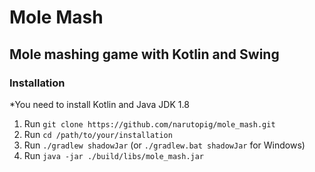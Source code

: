 # Mole Mash
## Mole mashing game with Kotlin and Swing

### Installation
*You need to install Kotlin and Java JDK 1.8
1. Run `git clone https://github.com/narutopig/mole_mash.git`
2. Run `cd /path/to/your/installation`
3. Run `./gradlew shadowJar` (or `./gradlew.bat shadowJar` for Windows)
4. Run `java -jar ./build/libs/mole_mash.jar`
